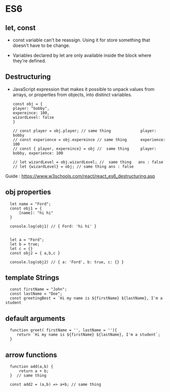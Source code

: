 # ES6
## let, const
- const variable can't be reassign. Using it for store something that doesn't have to be change.

- Variables declared by let are only available inside the block where they're defined.

## Destructuring
- JavaScript expression that makes it possible to unpack values from arrays, or properties from objects, into distinct variables.

      const obj = {
      player: "bobby",
      expereince: 100,
      wizardLevel: false
      }
      
      // const player = obj.player; // same thing             player: bobby
      // const experience = obj.expereince // same thing      experience: 100
      // const { player, expereince} = obj //  same thing     player: bobby, experience: 100
      
      // let wizardLevel = obj.wizardLevel; //  same thing   ans : false
      // let {wizardLevel} = obj; // same thing ans : false
Guide : https://www.w3schools.com/react/react_es6_destructuring.asp
## obj properties
      let name = "Ford";
      const obj1 = {
          [name]: "hi hi"
      }
      
      console.log(obj1) // { Ford: 'hi hi' }


      let a = "Ford";
      let b = true;
      let c = {}
      const obj2 = { a,b,c }

      console.log(obj2) // { a: 'Ford', b: true, c: {} }
## template Strings

      const firstName = "John";
      const lastName = "Doe";
      const greetingBest = `Hi my name is ${firstName} ${lastName}, I'm a student
## default arguments

      function greet( firstName = '', lastName = ''){
         return `Hi my name is ${firstName} ${lastName}, I'm a student`;
      }
## arrow functions
      function add(a,b) {
          return a + b;
      }  // same thing
      
      const add2 = (a,b) => a+b; // same thing
